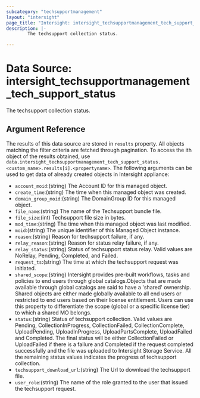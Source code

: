 ```yaml
---
subcategory: "techsupportmanagement"
layout: "intersight"
page_title: "Intersight: intersight_techsupportmanagement_tech_support_status"
description: |-
        The techsupport collection status.

---
```


# Data Source: intersight_techsupportmanagement_tech_support_status
The techsupport collection status.
## Argument Reference
The results of this data source are stored in `results` property.
All objects matching the filter criteria are fetched through pagination.
To access the ith object of the results obtained, use `data.intersight_techsupportmanagement_tech_support_status.<custom_name>.results[i].<propertyname>`.
The following arguments can be used to get data of already created objects in Intersight appliance:
* `account_moid`:(string) The Account ID for this managed object. 
* `create_time`:(string) The time when this managed object was created. 
* `domain_group_moid`:(string) The DomainGroup ID for this managed object. 
* `file_name`:(string) The name of the Techsupport bundle file. 
* `file_size`:(int) Techsupport file size in bytes. 
* `mod_time`:(string) The time when this managed object was last modified. 
* `moid`:(string) The unique identifier of this Managed Object instance. 
* `reason`:(string) Reason for techsupport failure, if any. 
* `relay_reason`:(string) Reason for status relay failure, if any. 
* `relay_status`:(string) Status of techsupport status relay. Valid values are NoRelay, Pending, Completed, and Failed. 
* `request_ts`:(string) The time at which the techsupport request was initiated. 
* `shared_scope`:(string) Intersight provides pre-built workflows, tasks and policies to end users through global catalogs.Objects that are made available through global catalogs are said to have a 'shared' ownership. Shared objects are either made globally available to all end users or restricted to end users based on their license entitlement. Users can use this property to differentiate the scope (global or a specific license tier) to which a shared MO belongs. 
* `status`:(string) Status of techsupport collection. Valid values are Pending, CollectionInProgress, CollectionFailed, CollectionComplete, UploadPending, UploadInProgress, UploadPartsComplete, UploadFailed and Completed. The final status will be either CollectionFailed or UploadFailed if there is a failure and Completed if the request completed successfully and the file was uploaded to Intersight Storage Service. All the remaining status values indicates the progress of techsupport collection. 
* `techsupport_download_url`:(string) The Url to download the techsupport file. 
* `user_role`:(string) The name of the role granted to the user that issued the techsupport request. 
 
